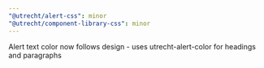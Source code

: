 ```yaml
---
"@utrecht/alert-css": minor
"@utrecht/component-library-css": minor
---
```


Alert text color now follows design - uses utrecht-alert-color for headings and paragraphs
